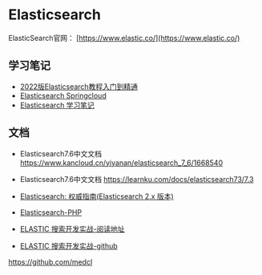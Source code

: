 # Elasticsearch

ElasticSearch官网： [https://www.elastic.co/](https://www.elastic.co/)

## 学习笔记

- [2022版Elasticsearch教程入门到精通](../elasticsearch-learn/index.md)
- [Elasticsearch Springcloud](../elasticsearch-springcloud/index.md)
- [Elasticsearch 学习笔记](../elasticsearch-note/index.md)


## 文档

- Elasticsearch7.6中文文档 https://www.kancloud.cn/yiyanan/elasticsearch_7_6/1668540
- Elasticsearch7.6中文文档 https://learnku.com/docs/elasticsearch73/7.3

- [Elasticsearch: 权威指南(Elasticsearch 2.x 版本)](https://www.elastic.co/guide/cn/elasticsearch/guide/current/index.html)

- [Elasticsearch-PHP](https://www.elastic.co/guide/cn/elasticsearch/php/current/index.html)

- [ELASTIC 搜索开发实战-阅读地址](https://elastic-search-in-action.medcl.com/) 
- [ELASTIC 搜索开发实战-github](https://github.com/medcl/book-elastic-search-in-action)

https://github.com/medcl
